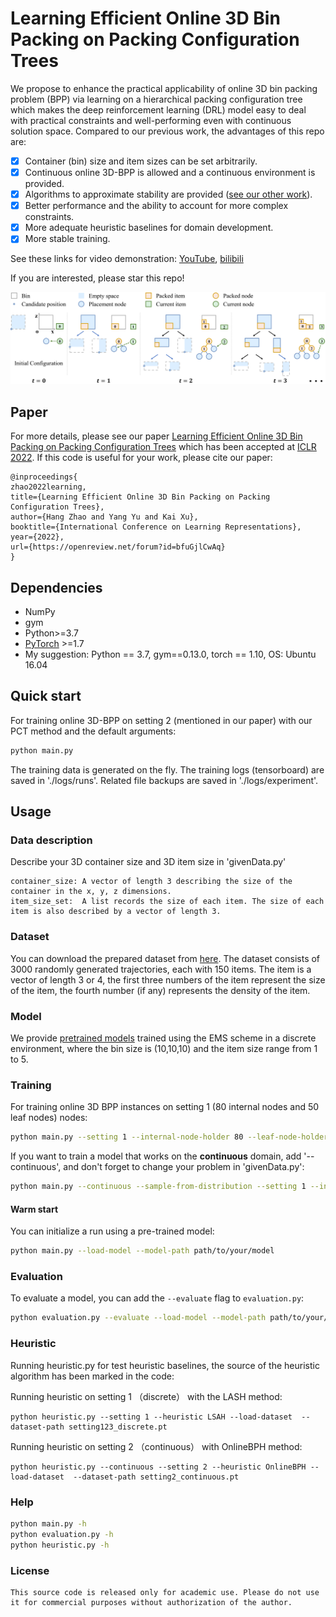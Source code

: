# Learning Efficient Online 3D Bin Packing on Packing Configuration Trees 

We propose to enhance the practical applicability of online 3D bin packing problem (BPP) via learning on a hierarchical packing configuration tree which makes the deep reinforcement learning (DRL) model easy to deal with practical constraints and well-performing even with continuous solution space.
 Compared to our previous work, the advantages of this repo are:
- [x] Container (bin) size and item sizes can be set arbitrarily.
- [x] Continuous online 3D-BPP is allowed and a continuous environment is provided.
- [x] Algorithms to approximate stability are provided ([see our other work](https://arxiv.org/abs/2108.13680v2)). 
- [x] Better performance and the ability to account for more complex constraints.
- [x] More adequate heuristic baselines for domain development.
- [x] More stable training.

See these links for video demonstration: [YouTube](https://www.youtube.com/watch?v=duWgTskKwws), [bilibili](https://www.bilibili.com/video/BV1rU4y1R74S/?vd_source=b1e4277847248c95062cf16ab3b58e73)

If you are interested, please star this repo! 


![PCT](images/packingtree2D.png)

## Paper
For more details, please see our paper [Learning Efficient Online 3D Bin Packing on Packing Configuration Trees](https://openreview.net/forum?id=bfuGjlCwAq) which has been accepted at [ICLR 2022](https://iclr.cc/Conferences/2022). If this code is useful for your work, please cite our paper:

```
@inproceedings{
zhao2022learning,
title={Learning Efficient Online 3D Bin Packing on Packing Configuration Trees},
author={Hang Zhao and Yang Yu and Kai Xu},
booktitle={International Conference on Learning Representations},
year={2022},
url={https://openreview.net/forum?id=bfuGjlCwAq}
}
``` 


## Dependencies
* NumPy
* gym
* Python>=3.7
* [PyTorch](http://pytorch.org/) >=1.7
* My suggestion: Python == 3.7, gym==0.13.0, torch == 1.10, OS: Ubuntu 16.04
## Quick start

For training online 3D-BPP on setting 2 (mentioned in our paper) with our PCT method and the default arguments:
```bash
python main.py 
```
The training data is generated on the fly. The training logs (tensorboard) are saved in './logs/runs'. Related file backups are saved in './logs/experiment'.

## Usage

### Data description

Describe your 3D container size and 3D item size in 'givenData.py'
```
container_size: A vector of length 3 describing the size of the container in the x, y, z dimensions.
item_size_set:  A list records the size of each item. The size of each item is also described by a vector of length 3.
```
### Dataset
You can download the prepared dataset from [here](https://drive.google.com/drive/folders/1QLaLLnpVySt_nNv0c6YetriHh0Ni-yXY?usp=sharing).
The dataset consists of 3000 randomly generated trajectories, each with 150 items. The item is a vector of length 3 or 4, the first three numbers of the item represent the size of the item, the fourth number (if any) represents the density of the item.

### Model
We provide [pretrained models](https://drive.google.com/drive/folders/14PC3aVGiYZU5AaGdNM9YOVdp8pPiZ3fe?usp=sharing) trained using the EMS scheme in a discrete environment, where the bin size is (10,10,10) and the item size range from 1 to 5.

### Training

For training online 3D BPP instances on setting 1 (80 internal nodes and 50 leaf nodes) nodes:
```bash
python main.py --setting 1 --internal-node-holder 80 --leaf-node-holder 50
```
If you want to train a model that works on the **continuous** domain, add '--continuous', and don't forget to change your problem in 'givenData.py':
```bash
python main.py --continuous --sample-from-distribution --setting 1 --internal-node-holder 80 --leaf-node-holder 50
```
#### Warm start
You can initialize a run using a pre-trained model:
```bash
python main.py --load-model --model-path path/to/your/model
```

### Evaluation
To evaluate a model, you can add the `--evaluate` flag to `evaluation.py`:
```bash
python evaluation.py --evaluate --load-model --model-path path/to/your/model --load-dataset --dataset-path path/to/your/dataset
```
### Heuristic
Running heuristic.py for test heuristic baselines, the source of the heuristic algorithm has been marked in the code:

Running heuristic on setting 1 （discrete） with the LASH method:
```
python heuristic.py --setting 1 --heuristic LSAH --load-dataset  --dataset-path setting123_discrete.pt
```

Running heuristic on setting 2 （continuous） with OnlineBPH method:
```
python heuristic.py --continuous --setting 2 --heuristic OnlineBPH --load-dataset  --dataset-path setting2_continuous.pt
```

### Help
```bash
python main.py -h
python evaluation.py -h
python heuristic.py -h
```

### License
```
This source code is released only for academic use. Please do not use it for commercial purposes without authorization of the author.
```
